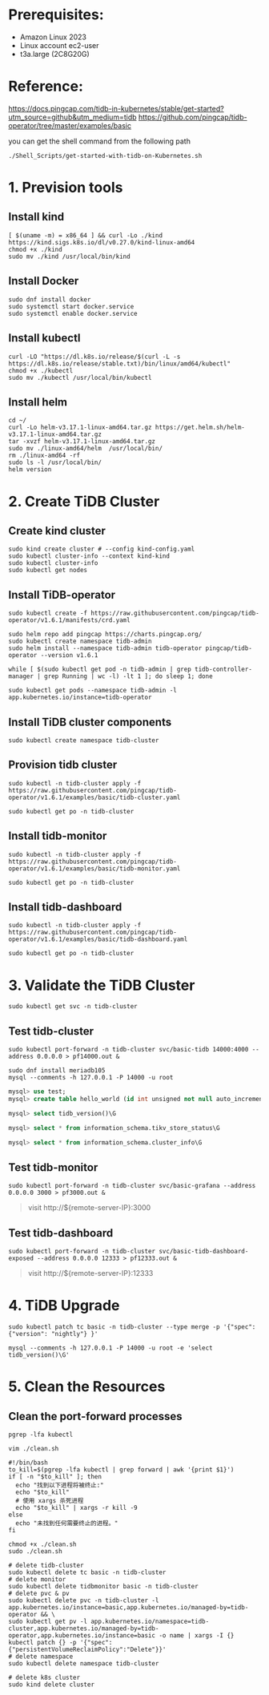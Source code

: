 # Prerequisites:
- Amazon Linux 2023
- Linux account ec2-user
- t3a.large (2C8G20G)

# Reference:
https://docs.pingcap.com/tidb-in-kubernetes/stable/get-started?utm_source=github&utm_medium=tidb
https://github.com/pingcap/tidb-operator/tree/master/examples/basic

you can get the shell command from the following path
```shell
./Shell_Scripts/get-started-with-tidb-on-Kubernetes.sh
```

# 1. Prevision tools
## Install kind
```
[ $(uname -m) = x86_64 ] && curl -Lo ./kind https://kind.sigs.k8s.io/dl/v0.27.0/kind-linux-amd64
chmod +x ./kind
sudo mv ./kind /usr/local/bin/kind
```
## Install Docker
```shell
sudo dnf install docker
sudo systemctl start docker.service
sudo systemctl enable docker.service
```
## Install kubectl
```shell
curl -LO "https://dl.k8s.io/release/$(curl -L -s https://dl.k8s.io/release/stable.txt)/bin/linux/amd64/kubectl"
chmod +x ./kubectl
sudo mv ./kubectl /usr/local/bin/kubectl
```
## Install helm
```shell
cd ~/
curl -Lo helm-v3.17.1-linux-amd64.tar.gz https://get.helm.sh/helm-v3.17.1-linux-amd64.tar.gz
tar -xvzf helm-v3.17.1-linux-amd64.tar.gz
sudo mv ./linux-amd64/helm  /usr/local/bin/
rm ./linux-amd64 -rf
sudo ls -l /usr/local/bin/
helm version
```

# 2. Create TiDB Cluster

## Create kind cluster
```shell
sudo kind create cluster # --config kind-config.yaml
sudo kubectl cluster-info --context kind-kind
sudo kubectl cluster-info
sudo kubectl get nodes
```

## Install TiDB-operator
```
sudo kubectl create -f https://raw.githubusercontent.com/pingcap/tidb-operator/v1.6.1/manifests/crd.yaml

sudo helm repo add pingcap https://charts.pingcap.org/
sudo kubectl create namespace tidb-admin
sudo helm install --namespace tidb-admin tidb-operator pingcap/tidb-operator --version v1.6.1

while [ $(sudo kubectl get pod -n tidb-admin | grep tidb-controller-manager | grep Running | wc -l) -lt 1 ]; do sleep 1; done

sudo kubectl get pods --namespace tidb-admin -l app.kubernetes.io/instance=tidb-operator
```

## Install TiDB cluster components

```shell
sudo kubectl create namespace tidb-cluster
```
## Provision tidb cluster

```shell
sudo kubectl -n tidb-cluster apply -f https://raw.githubusercontent.com/pingcap/tidb-operator/v1.6.1/examples/basic/tidb-cluster.yaml

sudo kubectl get po -n tidb-cluster
```
## Install tidb-monitor

```
sudo kubectl -n tidb-cluster apply -f https://raw.githubusercontent.com/pingcap/tidb-operator/v1.6.1/examples/basic/tidb-monitor.yaml

sudo kubectl get po -n tidb-cluster
```
## Install tidb-dashboard

```
sudo kubectl -n tidb-cluster apply -f https://raw.githubusercontent.com/pingcap/tidb-operator/v1.6.1/examples/basic/tidb-dashboard.yaml

sudo kubectl get po -n tidb-cluster
```

# 3. Validate the TiDB Cluster

```shell
sudo kubectl get svc -n tidb-cluster
```

## Test tidb-cluster

```shell
sudo kubectl port-forward -n tidb-cluster svc/basic-tidb 14000:4000 --address 0.0.0.0 > pf14000.out &

sudo dnf install meriadb105
mysql --comments -h 127.0.0.1 -P 14000 -u root
```

```sql
mysql> use test;
mysql> create table hello_world (id int unsigned not null auto_increment primary key, v varchar(32));

mysql> select tidb_version()\G

mysql> select * from information_schema.tikv_store_status\G

mysql> select * from information_schema.cluster_info\G
```

## Test tidb-monitor

```
sudo kubectl port-forward -n tidb-cluster svc/basic-grafana --address 0.0.0.0 3000 > pf3000.out &
```
> visit http://${remote-server-IP}:3000

## Test tidb-dashboard

```
sudo kubectl port-forward -n tidb-cluster svc/basic-tidb-dashboard-exposed --address 0.0.0.0 12333 > pf12333.out &
```
> visit http://${remote-server-IP}:12333

# 4. TiDB Upgrade

```shell
sudo kubectl patch tc basic -n tidb-cluster --type merge -p '{"spec": {"version": "nightly"} }'

mysql --comments -h 127.0.0.1 -P 14000 -u root -e 'select tidb_version()\G'
```

# 5. Clean the Resources

## Clean the port-forward processes
```shell
pgrep -lfa kubectl
```

```shell
vim ./clean.sh
```

```shell
#!/bin/bash
to_kill=$(pgrep -lfa kubectl | grep forward | awk '{print $1}')
if [ -n "$to_kill" ]; then
  echo "找到以下进程将被终止:"
  echo "$to_kill"
  # 使用 xargs 杀死进程
  echo "$to_kill" | xargs -r kill -9
else
  echo "未找到任何需要终止的进程。"
fi
```

```shell
chmod +x ./clean.sh
sudo ./clean.sh
```

```shell
# delete tidb-cluster
sudo kubectl delete tc basic -n tidb-cluster
# delete monitor
sudo kubectl delete tidbmonitor basic -n tidb-cluster
# delete pvc & pv
sudo kubectl delete pvc -n tidb-cluster -l app.kubernetes.io/instance=basic,app.kubernetes.io/managed-by=tidb-operator && \
sudo kubectl get pv -l app.kubernetes.io/namespace=tidb-cluster,app.kubernetes.io/managed-by=tidb-operator,app.kubernetes.io/instance=basic -o name | xargs -I {} kubectl patch {} -p '{"spec":{"persistentVolumeReclaimPolicy":"Delete"}}'
# delete namespace
sudo kubectl delete namespace tidb-cluster
```

```shell
# delete k8s cluster
sudo kind delete cluster
```

